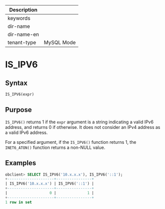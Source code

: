 | Description   |                 |
|---------------|-----------------|
| keywords      |                 |
| dir-name      |                 |
| dir-name-en   |                 |
| tenant-type   | MySQL Mode      |

# IS_IPV6

## Syntax

```sql
IS_IPV6(expr)
```

## Purpose

`IS_IPV6()` returns 1 if the `expr` argument is a string indicating a valid IPv6 address, and returns 0 if otherwise. It does not consider an IPv4 address as a valid IPv6 address.

For a specified argument, if the `IS_IPV6()` function returns 1, the `INET6_ATON()` function returns a non-NULL value.

## Examples

```sql
obclient> SELECT IS_IPV6('10.x.x.x'), IS_IPV6('::1');
+---------------------+----------------+
| IS_IPV6('10.x.x.x') | IS_IPV6('::1') |
+---------------------+----------------+
|                   0 |              1 |
+---------------------+----------------+
1 row in set
```
